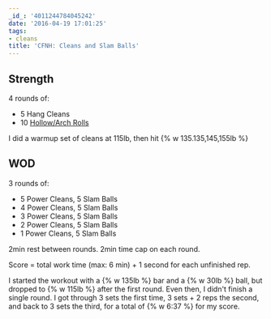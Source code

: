 ```yaml
---
_id_: '4011244784045242'
date: '2016-04-19 17:01:25'
tags:
- cleans
title: 'CFNH: Cleans and Slam Balls'
---
```


## Strength

4 rounds of:

- 5 Hang Cleans
- 10 [Hollow/Arch Rolls](https://www.youtube.com/watch?v=W6VUh9ig4ZU)

I did a warmup set of cleans at 115lb, then hit {% w 135.135,145,155lb %}

## WOD

3 rounds of:

- 5 Power Cleans, 5 Slam Balls
- 4 Power Cleans, 5 Slam Balls
- 3 Power Cleans, 5 Slam Balls
- 2 Power Cleans, 5 Slam Balls
- 1 Power Cleans, 5 Slam Balls

2min rest between rounds. 2min time cap on each round.

Score = total work time (max: 6 min) + 1 second for each unfinished rep.

I started the workout with a {% w 135lb %} bar and a {% w 30lb %} ball, but dropped to {% w 115lb %} after the first round. Even then, I
didn't finish a single round. I got through 3 sets the first time, 3 sets + 2 reps the second, and back to 3 sets the third, for a total of
{% w 6:37 %} for my score.
